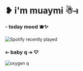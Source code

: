 # ❥ i'm muaymi ☃︎⥽
### - today mood 🫐✨
![Spotify recently played](https://spotify-recently-played-readme.vercel.app/api?user=313sr6lkk6kxw45ug6wnefn4hsd4&width=600&count=4)
### ⤜ baby q ↠ ♡
![oxygen q](./image/oxygenQ.GIF)